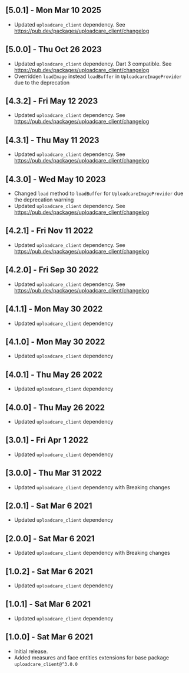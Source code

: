 ## [5.0.1] - Mon Mar 10 2025

- Updated `uploadcare_client` dependency. See <https://pub.dev/packages/uploadcare_client/changelog>

## [5.0.0] - Thu Oct 26 2023

- Updated `uploadcare_client` dependency. Dart 3 compatible. See <https://pub.dev/packages/uploadcare_client/changelog>
- Overridden `loadImage` instead `loadBuffer` in `UploadcareImageProvider` due to the deprecation

## [4.3.2] - Fri May 12 2023

- Updated `uploadcare_client` dependency. See <https://pub.dev/packages/uploadcare_client/changelog>

## [4.3.1] - Thu May 11 2023

- Updated `uploadcare_client` dependency. See <https://pub.dev/packages/uploadcare_client/changelog>

## [4.3.0] - Wed May 10 2023

- Changed `load` method to `loadBuffer` for `UploadcareImageProvider` due the deprecation warning
- Updated `uploadcare_client` dependency. See <https://pub.dev/packages/uploadcare_client/changelog>

## [4.2.1] - Fri Nov 11 2022

- Updated `uploadcare_client` dependency. See <https://pub.dev/packages/uploadcare_client/changelog>

## [4.2.0] - Fri Sep 30 2022

- Updated `uploadcare_client` dependency. See <https://pub.dev/packages/uploadcare_client/changelog>

## [4.1.1] - Mon May 30 2022

- Updated `uploadcare_client` dependency

## [4.1.0] - Mon May 30 2022

- Updated `uploadcare_client` dependency

## [4.0.1] - Thu May 26 2022

- Updated `uploadcare_client` dependency

## [4.0.0] - Thu May 26 2022

- Updated `uploadcare_client` dependency

## [3.0.1] - Fri Apr 1 2022

- Updated `uploadcare_client` dependency

## [3.0.0] - Thu Mar 31 2022

- Updated `uploadcare_client` dependency with Breaking changes

## [2.0.1] - Sat Mar 6 2021

- Updated `uploadcare_client` dependency

## [2.0.0] - Sat Mar 6 2021

- Updated `uploadcare_client` dependency with Breaking changes

## [1.0.2] - Sat Mar 6 2021

- Updated `uploadcare_client` dependency

## [1.0.1] - Sat Mar 6 2021

- Updated `uploadcare_client` dependency

## [1.0.0] - Sat Mar 6 2021

- Initial release.
- Added measures and face entities extensions for base package `uploadcare_client@^3.0.0`
